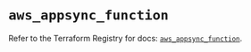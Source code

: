 # `aws_appsync_function`

Refer to the Terraform Registry for docs: [`aws_appsync_function`](https://registry.terraform.io/providers/hashicorp/aws/5.89.0/docs/resources/appsync_function).
